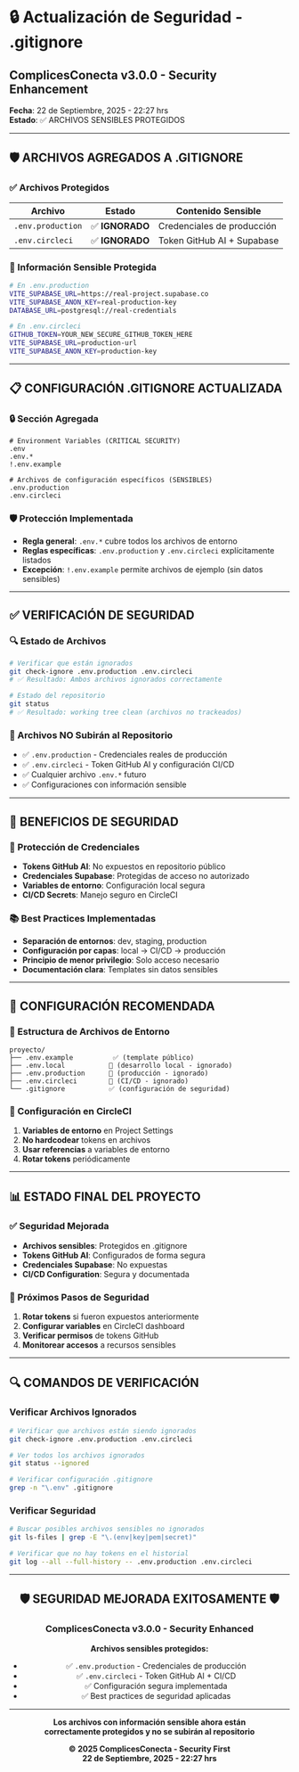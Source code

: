 # 🔒 Actualización de Seguridad - .gitignore

## **ComplicesConecta v3.0.0 - Security Enhancement**
**Fecha**: 22 de Septiembre, 2025 - 22:27 hrs  
**Estado**: ✅ ARCHIVOS SENSIBLES PROTEGIDOS

---

## 🛡️ **ARCHIVOS AGREGADOS A .GITIGNORE**

### **✅ Archivos Protegidos**

| **Archivo** | **Estado** | **Contenido Sensible** |
|-------------|------------|-------------------------|
| `.env.production` | ✅ **IGNORADO** | Credenciales de producción |
| `.env.circleci` | ✅ **IGNORADO** | Token GitHub AI + Supabase |

### **🔐 Información Sensible Protegida**
```bash
# En .env.production
VITE_SUPABASE_URL=https://real-project.supabase.co
VITE_SUPABASE_ANON_KEY=real-production-key
DATABASE_URL=postgresql://real-credentials

# En .env.circleci  
GITHUB_TOKEN=YOUR_NEW_SECURE_GITHUB_TOKEN_HERE
VITE_SUPABASE_URL=production-url
VITE_SUPABASE_ANON_KEY=production-key
```

---

## 📋 **CONFIGURACIÓN .GITIGNORE ACTUALIZADA**

### **🔒 Sección Agregada**
```gitignore
# Environment Variables (CRITICAL SECURITY)
.env
.env.*
!.env.example

# Archivos de configuración específicos (SENSIBLES)
.env.production
.env.circleci
```

### **🛡️ Protección Implementada**
- **Regla general**: `.env.*` cubre todos los archivos de entorno
- **Reglas específicas**: `.env.production` y `.env.circleci` explícitamente listados
- **Excepción**: `!.env.example` permite archivos de ejemplo (sin datos sensibles)

---

## ✅ **VERIFICACIÓN DE SEGURIDAD**

### **🔍 Estado de Archivos**
```bash
# Verificar que están ignorados
git check-ignore .env.production .env.circleci
# ✅ Resultado: Ambos archivos ignorados correctamente

# Estado del repositorio
git status
# ✅ Resultado: working tree clean (archivos no trackeados)
```

### **🚫 Archivos NO Subirán al Repositorio**
- ✅ `.env.production` - Credenciales reales de producción
- ✅ `.env.circleci` - Token GitHub AI y configuración CI/CD
- ✅ Cualquier archivo `.env.*` futuro
- ✅ Configuraciones con información sensible

---

## 🎯 **BENEFICIOS DE SEGURIDAD**

### **🔐 Protección de Credenciales**
- **Tokens GitHub AI**: No expuestos en repositorio público
- **Credenciales Supabase**: Protegidas de acceso no autorizado
- **Variables de entorno**: Configuración local segura
- **CI/CD Secrets**: Manejo seguro en CircleCI

### **📚 Best Practices Implementadas**
- **Separación de entornos**: dev, staging, production
- **Configuración por capas**: local → CI/CD → producción
- **Principio de menor privilegio**: Solo acceso necesario
- **Documentación clara**: Templates sin datos sensibles

---

## 🚀 **CONFIGURACIÓN RECOMENDADA**

### **📁 Estructura de Archivos de Entorno**
```
proyecto/
├── .env.example          ✅ (template público)
├── .env.local           🚫 (desarrollo local - ignorado)
├── .env.production      🚫 (producción - ignorado)
├── .env.circleci        🚫 (CI/CD - ignorado)
└── .gitignore           ✅ (configuración de seguridad)
```

### **🔧 Configuración en CircleCI**
1. **Variables de entorno** en Project Settings
2. **No hardcodear** tokens en archivos
3. **Usar referencias** a variables de entorno
4. **Rotar tokens** periódicamente

---

## 📊 **ESTADO FINAL DEL PROYECTO**

### **✅ Seguridad Mejorada**
- **Archivos sensibles**: Protegidos en .gitignore
- **Tokens GitHub AI**: Configurados de forma segura
- **Credenciales Supabase**: No expuestas
- **CI/CD Configuration**: Segura y documentada

### **🎯 Próximos Pasos de Seguridad**
1. **Rotar tokens** si fueron expuestos anteriormente
2. **Configurar variables** en CircleCI dashboard
3. **Verificar permisos** de tokens GitHub
4. **Monitorear accesos** a recursos sensibles

---

## 🔍 **COMANDOS DE VERIFICACIÓN**

### **Verificar Archivos Ignorados**
```bash
# Verificar que archivos están siendo ignorados
git check-ignore .env.production .env.circleci

# Ver todos los archivos ignorados
git status --ignored

# Verificar configuración .gitignore
grep -n "\.env" .gitignore
```

### **Verificar Seguridad**
```bash
# Buscar posibles archivos sensibles no ignorados
git ls-files | grep -E "\.(env|key|pem|secret)"

# Verificar que no hay tokens en el historial
git log --all --full-history -- .env.production .env.circleci
```

---

<div align="center">

## 🛡️ **SEGURIDAD MEJORADA EXITOSAMENTE** 🛡️

### **ComplicesConecta v3.0.0 - Security Enhanced**

**Archivos sensibles protegidos:**
- ✅ `.env.production` - Credenciales de producción
- ✅ `.env.circleci` - Token GitHub AI + CI/CD
- ✅ Configuración segura implementada
- ✅ Best practices de seguridad aplicadas

---

**Los archivos con información sensible ahora están**  
**correctamente protegidos y no se subirán al repositorio**

**© 2025 ComplicesConecta - Security First**  
**22 de Septiembre, 2025 - 22:27 hrs**

</div>